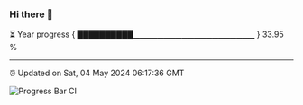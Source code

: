 ### Hi there 👋

⏳ Year progress { ██████████▁▁▁▁▁▁▁▁▁▁▁▁▁▁▁▁▁▁▁▁ } 33.95 %

---

⏰ Updated on Sat, 04 May 2024 06:17:36 GMT

![Progress Bar CI](https://github.com/liununu/liununu/workflows/Progress%20Bar%20CI/badge.svg)
